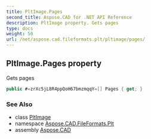 ```yaml
---
title: PltImage.Pages
second_title: Aspose.CAD for .NET API Reference
description: PltImage property. Gets pages
type: docs
weight: 50
url: /net/aspose.cad.fileformats.plt/pltimage/pages/
---
```

## PltImage.Pages property

Gets pages

```csharp
public #=zrXc5jL8R4ppQoH67bmzmqqY=[] Pages { get; }
```

### See Also

* class [PltImage](../)
* namespace [Aspose.CAD.FileFormats.Plt](../../../aspose.cad.fileformats.plt/)
* assembly [Aspose.CAD](../../../)


